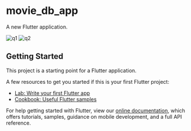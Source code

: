 # movie_db_app

A new Flutter application.

![q1](https://user-images.githubusercontent.com/74696838/144238975-1cd3030f-aa5e-4597-a688-cf002a24bc33.PNG)
![q2](https://user-images.githubusercontent.com/74696838/144238992-8762df07-a1d1-461f-a529-5ea453a12c5a.PNG)


## Getting Started

This project is a starting point for a Flutter application.

A few resources to get you started if this is your first Flutter project:

- [Lab: Write your first Flutter app](https://flutter.dev/docs/get-started/codelab)
- [Cookbook: Useful Flutter samples](https://flutter.dev/docs/cookbook)

For help getting started with Flutter, view our
[online documentation](https://flutter.dev/docs), which offers tutorials,
samples, guidance on mobile development, and a full API reference.
